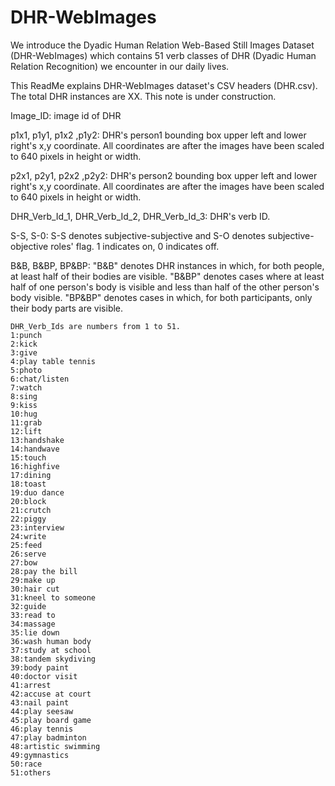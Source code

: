 # DHR-WebImages
We introduce the Dyadic Human Relation Web-Based Still Images Dataset (DHR-WebImages) which contains 51 verb classes of DHR (Dyadic Human Relation Recognition) we encounter in our daily lives.

This ReadMe explains DHR-WebImages dataset's CSV headers (DHR.csv). The total DHR instances are XX.
This note is under construction.

Image_ID: image id of DHR

p1x1,	p1y1,	p1x2 ,p1y2: DHR's person1 bounding box upper left and lower right's x,y coordinate. All coordinates are after the images have been scaled to 640 pixels in height or width.

p2x1,	p2y1,	p2x2 ,p2y2: DHR's person2 bounding box upper left and lower right's x,y coordinate. All coordinates are after the images have been scaled to 640 pixels in height or width.

DHR_Verb_Id_1,	DHR_Verb_Id_2,	DHR_Verb_Id_3: DHR's verb ID.

S-S, S-0: S-S denotes subjective-subjective and S-O denotes subjective-objective roles' flag. 1 indicates on, 0 indicates off.

B&B, B&BP, BP&BP: "B&B" denotes DHR instances in which, for both people, at least half of their bodies are visible. "B&BP" denotes cases where at least half of one person's body is visible and less than half of the other person's body visible. "BP\&BP" denotes cases in which, for both participants, only their body parts are visible.
~~~~~~~~~~~~~~~~~~~~~~~~~~~~~~~~~~~~~~~~~~~~~
DHR_Verb_Ids are numbers from 1 to 51.
1:punch
2:kick
3:give
4:play table tennis
5:photo
6:chat/listen
7:watch
8:sing
9:kiss
10:hug
11:grab
12:lift
13:handshake
14:handwave
15:touch
16:highfive
17:dining
18:toast
19:duo dance
20:block
21:crutch
22:piggy
23:interview
24:write
25:feed
26:serve
27:bow
28:pay the bill 
29:make up
30:hair cut
31:kneel to someone
32:guide
33:read to
34:massage
35:lie down
36:wash human body
37:study at school
38:tandem skydiving
39:body paint
40:doctor visit
41:arrest
42:accuse at court
43:nail paint
44:play seesaw
45:play board game
46:play tennis
47:play badminton
48:artistic swimming
49:gymnastics
50:race
51:others

